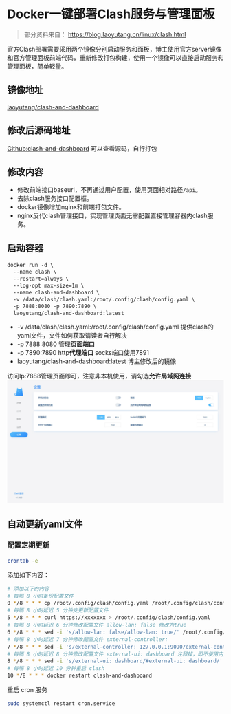 # Docker一键部署Clash服务与管理面板

> 部分资料来自： https://blog.laoyutang.cn/linux/clash.html

官方Clash部署需要采用两个镜像分别启动服务和面板，博主使用官方server镜像和官方管理面板前端代码，重新修改打包构建，使用一个镜像可以直接启动服务和管理面板，简单轻量。

## 镜像地址

[laoyutang/clash-and-dashboard](https://hub.docker.com/r/laoyutang/clash-and-dashboard)

## 修改后源码地址

[Github:clash-and-dashboard](https://github.com/LaoYutang/clash-and-dashboard)
可以查看源码，自行打包

## 修改内容

- 修改前端接口baseurl，不再通过用户配置，使用页面相对路径`/api`。
- 去除clash服务接口配置框。
- docker镜像增加nginx和前端打包文件。
- nginx反代clash管理接口，实现管理页面无需配置直接管理容器内clash服务。

## 启动容器



```
docker run -d \
  --name clash \
  --restart=always \
  --log-opt max-size=1m \
  --name clash-and-dashboard \
  -v /data/clash/clash.yaml:/root/.config/clash/config.yaml \
  -p 7888:8080 -p 7890:7890 \
  laoyutang/clash-and-dashboard:latest
```

- -v /data/clash/clash.yaml:/root/.config/clash/config.yaml 提供clash的yaml文件，文件如何获取请读者自行解决
- -p 7888:8080 管理**页面端口**
- -p 7890:7890 http**代理端口** socks端口使用7891
- laoyutang/clash-and-dashboard:latest 博主修改后的镜像

访问Ip:7888管理页面即可，注意非本机使用，请勾选**允许局域网连接**![管理版面预览](Docker一键部署Clash服务与管理面板.assets/156b7412eefd0609.jpg)

## 自动更新yaml文件

### 配置定期更新

```Bash
crontab -e
```

添加如下内容：

```Bash
# 添加以下的内容
# 每隔 8 小时备份配置文件
0 */8 * * * cp /root/.config/clash/config.yaml /root/.config/clash/config.yaml.bak
# 每隔 8 小时延迟 5 分钟支更新配置文件
5 */8 * * * curl https://xxxxxxx > /root/.config/clash/config.yaml
# 每隔 8 小时延迟 6 分钟修改配置文件 allow-lan: false 修改为true
6 */8 * * * sed -i 's/allow-lan: false/allow-lan: true/' /root/.config/clash/config.yaml
# 每隔 8 小时延迟 7 分钟修改配置文件 external-controller:
7 */8 * * * sed -i 's/external-controller: 127.0.0.1:9090/external-controller: 0.0.0.0:9090/' /root/.config/clash/config.yaml
# 每隔 8 小时延迟 8 分钟修改配置文件 external-ui: dashboard 注释掉，即不使用内置的dashboard，有的机场提供的配置文件没有这个配置，就不需要添加这行
8 */8 * * * sed -i 's/external-ui: dashboard/#external-ui: dashboard/' /root/.config/clash/config.yaml
# 每隔 8 小时延迟 10 分钟重启 clash
10 */8 * * * docker restart clash-and-dashboard
```

重启 cron 服务

```Bash
sudo systemctl restart cron.service
```